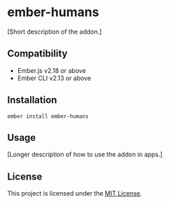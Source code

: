 ember-humans
==============================================================================

[Short description of the addon.]


Compatibility
------------------------------------------------------------------------------

* Ember.js v2.18 or above
* Ember CLI v2.13 or above


Installation
------------------------------------------------------------------------------

```
ember install ember-humans
```


Usage
------------------------------------------------------------------------------

[Longer description of how to use the addon in apps.]


License
------------------------------------------------------------------------------

This project is licensed under the [MIT License](LICENSE.md).
